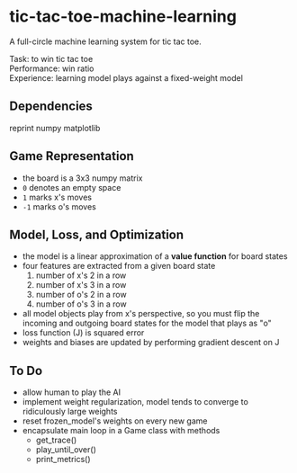 # tic-tac-toe-machine-learning
A full-circle machine learning system for tic tac toe.  

Task: to win tic tac toe  
Performance: win ratio  
Experience: learning model plays against a fixed-weight model  

## Dependencies
reprint
numpy
matplotlib
## Game Representation
- the board is a 3x3 numpy matrix
- `0` denotes an empty space
- `1` marks x's moves
- `-1` marks o's moves

## Model, Loss, and Optimization
- the model is a linear approximation of a **value function** for board states
- four features are extracted from a given board state
	1. number of x's 2 in a row
	2. number of x's 3 in a row
	3. number of o's 2 in a row
	4. number of o's 3 in a row
- all model objects play from x's perspective, so you must flip the incoming and outgoing board states for the model that plays as "o"
- loss function (J) is squared error
- weights and biases are updated by performing gradient descent on J

## To Do
- allow human to play the AI
- implement weight regularization, model tends to converge to ridiculously large weights 
- reset frozen_model's weights on every new game
- encapsulate main loop in a Game class with methods
	- get_trace()
	- play_until_over()
	- print_metrics()
